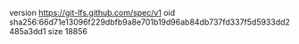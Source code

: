 version https://git-lfs.github.com/spec/v1
oid sha256:66d71e13096f229dbfb9a8e701b19d96ab84db737fd337f5d5933dd2485a3dd1
size 18856
